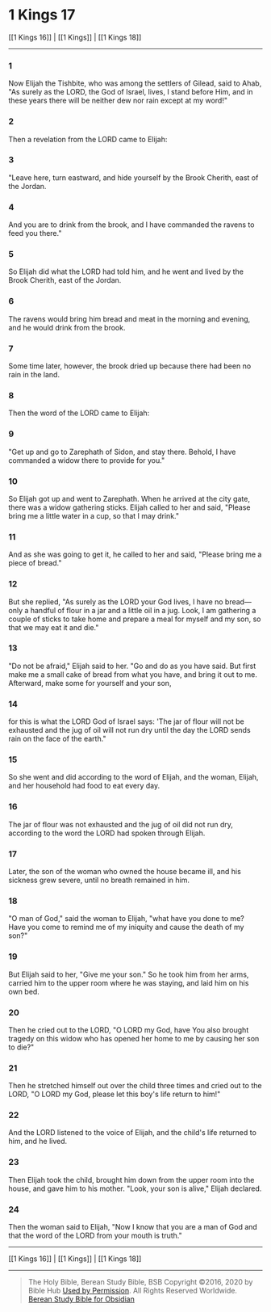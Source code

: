 # 1 Kings 17

[[1 Kings 16]] | [[1 Kings]] | [[1 Kings 18]]

---

### 1
Now Elijah the Tishbite, who was among the settlers of Gilead, said to Ahab, "As surely as the LORD, the God of Israel, lives, I stand before Him, and in these years there will be neither dew nor rain except at my word!"

### 2
Then a revelation from the LORD came to Elijah:

### 3
"Leave here, turn eastward, and hide yourself by the Brook Cherith, east of the Jordan.

### 4
And you are to drink from the brook, and I have commanded the ravens to feed you there."

### 5
So Elijah did what the LORD had told him, and he went and lived by the Brook Cherith, east of the Jordan.

### 6
The ravens would bring him bread and meat in the morning and evening, and he would drink from the brook.

### 7
Some time later, however, the brook dried up because there had been no rain in the land.

### 8
Then the word of the LORD came to Elijah:

### 9
"Get up and go to Zarephath of Sidon, and stay there. Behold, I have commanded a widow there to provide for you."

### 10
So Elijah got up and went to Zarephath. When he arrived at the city gate, there was a widow gathering sticks. Elijah called to her and said, "Please bring me a little water in a cup, so that I may drink."

### 11
And as she was going to get it, he called to her and said, "Please bring me a piece of bread."

### 12
But she replied, "As surely as the LORD your God lives, I have no bread—only a handful of flour in a jar and a little oil in a jug. Look, I am gathering a couple of sticks to take home and prepare a meal for myself and my son, so that we may eat it and die."

### 13
"Do not be afraid," Elijah said to her. "Go and do as you have said. But first make me a small cake of bread from what you have, and bring it out to me. Afterward, make some for yourself and your son,

### 14
for this is what the LORD God of Israel says: 'The jar of flour will not be exhausted and the jug of oil will not run dry until the day the LORD sends rain on the face of the earth."

### 15
So she went and did according to the word of Elijah, and the woman, Elijah, and her household had food to eat every day.

### 16
The jar of flour was not exhausted and the jug of oil did not run dry, according to the word the LORD had spoken through Elijah.

### 17
Later, the son of the woman who owned the house became ill, and his sickness grew severe, until no breath remained in him.

### 18
"O man of God," said the woman to Elijah, "what have you done to me? Have you come to remind me of my iniquity and cause the death of my son?"

### 19
But Elijah said to her, "Give me your son." So he took him from her arms, carried him to the upper room where he was staying, and laid him on his own bed.

### 20
Then he cried out to the LORD, "O LORD my God, have You also brought tragedy on this widow who has opened her home to me by causing her son to die?"

### 21
Then he stretched himself out over the child three times and cried out to the LORD, "O LORD my God, please let this boy's life return to him!"

### 22
And the LORD listened to the voice of Elijah, and the child's life returned to him, and he lived.

### 23
Then Elijah took the child, brought him down from the upper room into the house, and gave him to his mother. "Look, your son is alive," Elijah declared.

### 24
Then the woman said to Elijah, "Now I know that you are a man of God and that the word of the LORD from your mouth is truth."

---

[[1 Kings 16]] | [[1 Kings]] | [[1 Kings 18]]

---

> The Holy Bible, Berean Study Bible, BSB
> Copyright &copy;2016, 2020 by Bible Hub
> [Used by Permission](https://berean.bible/terms.htm). All Rights Reserved Worldwide.
> [Berean Study Bible for Obsidian](https://github.com/gapmiss/berean-study-bible-for-obsidian)</small>

